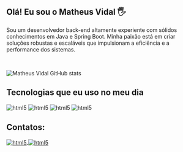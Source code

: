 ## Olá! Eu sou o Matheus Vidal 🖐️

<p>
  Sou um desenvolvedor back-end altamente experiente com sólidos conhecimentos em Java e Spring Boot. Minha paixão está em criar soluções robustas e escaláveis que impulsionam a eficiência e a performance dos sistemas.
</p>
<br>

![Matheus Vidal GitHub stats](https://github-readme-stats.vercel.app/api?username=matheus404&show_icons=true&theme=radical)


## Tecnologias que eu uso no meu dia

<div style="display: inline_block">
  <img align="center" alt="html5" src="https://camo.githubusercontent.com/0d4b500c99671bf83bcb747e4f25f3da28765f2bbb4cdd9733c09f9a46381aaa/68747470733a2f2f63646e2e6a7364656c6976722e6e65742f67682f64657669636f6e732f64657669636f6e2f69636f6e732f6a6176612f6a6176612d6f726967696e616c2e737667?style=for-the-badge&logo=spring&logoColor=white" />
  <img align="center" alt="html5" src="https://img.shields.io/badge/Spring-6DB33F?style=for-the-badge&logo=spring&logoColor=white" />
  <img align="center" alt="html5" src="https://img.shields.io/badge/PostgreSQL-316192?style=for-the-badge&logo=postgresql&logoColor=white" />
  <img align="center" alt="html5" src="https://img.shields.io/badge/Git-E34F26?style=for-the-badge&logo=git&logoColor=white" />
</div>

## Contatos:

<div style="display: inline_block">
  <a href = "mailto:matheusvidal97@gmail.com">
    <img align="center" alt="html5" src="https://img.shields.io/badge/Gmail-D14836?style=for-the-badge&logo=gmail&logoColor=white"/>
  </a>
  <a href="https://www.linkedin.com/in/matheus-vidal-6267b118a/">
    <img align="center" alt="html5" src="https://img.shields.io/badge/LinkedIn-0077B5?style=for-the-badge&logo=linkedin&logoColor=white"/>
  </a>
</div>
